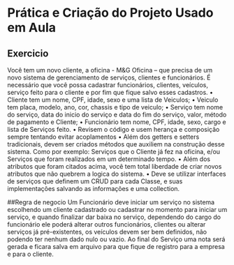# Prática e Criação do Projeto Usado em Aula

## Exercicio 
Você tem um novo cliente, a oficina - M&G Oficina – que precisa de um novo sistema de gerenciamento de serviços, clientes e funcionários. É necessário que você possa cadastrar funcionários, clientes, veículos, serviço feito para o cliente e por fim que fique salvo esses cadastros.
• Cliente tem um nome, CPF, idade, sexo e uma lista de Veiculos;
• Veiculo tem placa, modelo, ano, cor, chassis e tipo de veiculo;
• Serviço tem nome do serviço, data do inicio do serviço e data do fim do serviço, valor, método de pagamento e Cliente;
• Funcionário tem nome, CPF, idade, sexo, cargo e lista de Serviços feito.
• Revisem o código e usem herança e composição sempre tentando evitar acoplamentos
• Além dos getters e setters tradicionais, devem ser criados métodos que auxiliem na construção desse sistema. Como por exemplo: Serviços que o Cliente já fez na oficina, e/ou Serviços que foram realizados em um determinado tempo.
• Além dos atributos que foram citados acima, você tem total liberdade de criar novos atributos que não quebrem a logica do sistema.
• Deve se utilizar interfaces de serviços que definem um CRUD para cada Classe, e suas implementações salvando as informações e uma collection.

##Regra de negocio
Um Funcionário deve iniciar um serviço no sistema escolhendo um cliente cadastrado ou cadastrar no momento para iniciar um serviço, 
e quando finalizar dar baixa no serviço, dependendo do cargo do funcionário ele poderá alterar outros funcionários, 
clientes ou alterar serviços já pré-existentes, os veículos devem ser bem definidos, não podendo ter nenhum dado nulo ou vazio. 
Ao final do Serviço uma nota será gerada e ficara salva em arquivo para que fique de registro para a empresa e para o cliente.
